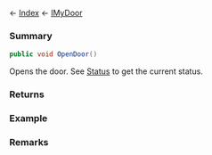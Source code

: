 ← [Index](Api-Index) ← [IMyDoor](Sandbox.ModAPI.Ingame.IMyDoor)

### Summary

```csharp
public void OpenDoor()
```

Opens the door. See [Status](Sandbox.ModAPI.Ingame.IMyDoor.Status) to get the current status.

### Returns

### Example

### Remarks

